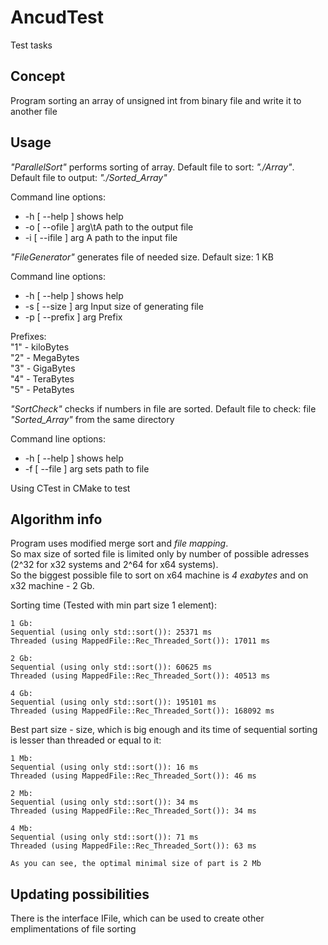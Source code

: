 # AncudTest

Test tasks

## Concept

Program sorting an array of unsigned int from binary file and write it to another file

## Usage

*"ParallelSort"* performs sorting of array. Default file to sort: *"./Array"*. Default file to output: *"./Sorted_Array"*


Command line options:
* -h [ --help ] shows help
* -o [ --ofile ] arg\tA path to the output file
* -i [ --ifile ] arg A path to the input file

*"FileGenerator"* generates file of needed size. Default size: 1 KB

Command line options:
* -h [ --help ] shows help
* -s [ --size ] arg Input size of generating file            
* -p [ --prefix ] arg Prefix

Prefixes:<br>
"1" - kiloBytes<br>
"2" - MegaBytes<br>
"3" - GigaBytes<br>
"4" - TeraBytes<br>
"5" - PetaBytes<br>

*"SortCheck"* checks if numbers in file are sorted. Default file to check: file *"Sorted_Array"* from the same directory

Command line options:
* -h [ --help ] shows help
* -f [ --file ] arg sets path to file

Using CTest in CMake to test

## Algorithm info
Program uses modified merge sort and *file mapping*.<br> 
So max size of sorted file is limited only by number of possible adresses (2^32 for x32 systems and 2^64 for x64 systems).<br>
So the biggest possible file to sort on x64 machine is *4 exabytes* and on x32 machine - 2 Gb. <br>

 Sorting time (Tested with min part size 1 element):
    
    1 Gb:
    Sequential (using only std::sort()): 25371 ms
    Threaded (using MappedFile::Rec_Threaded_Sort()): 17011 ms

    2 Gb:
    Sequential (using only std::sort()): 60625 ms
    Threaded (using MappedFile::Rec_Threaded_Sort()): 40513 ms

    4 Gb:
    Sequential (using only std::sort()): 195101 ms
    Threaded (using MappedFile::Rec_Threaded_Sort()): 168092 ms

  Best part size - size, which is big enough and its time of sequential sorting is lesser than threaded or equal to it:

    1 Mb:
    Sequential (using only std::sort()): 16 ms
    Threaded (using MappedFile::Rec_Threaded_Sort()): 46 ms

    2 Mb:
    Sequential (using only std::sort()): 34 ms
    Threaded (using MappedFile::Rec_Threaded_Sort()): 34 ms

    4 Mb:
    Sequential (using only std::sort()): 71 ms
    Threaded (using MappedFile::Rec_Threaded_Sort()): 63 ms

    As you can see, the optimal minimal size of part is 2 Mb
    
 ## Updating possibilities
 There is the interface IFile, which can be used to create other emplimentations of file sorting
